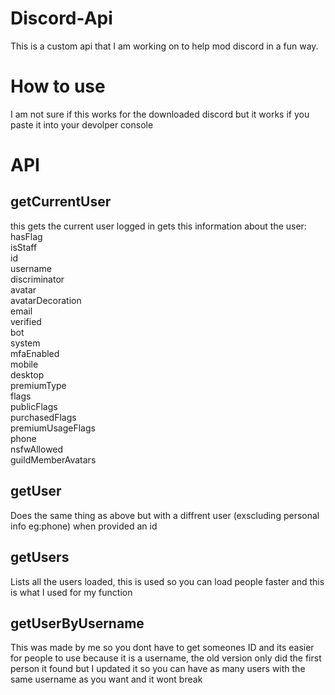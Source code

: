 # Discord-Api
This is a custom api that I am working on to help mod discord in a fun way.

# How to use
I am not sure if this works for the downloaded discord but it works if you paste it into your devolper console

# API
<h2>getCurrentUser</h2>
this gets the current user logged in
gets this information about the user:
<br>
hasFlag
<br>
isStaff
<br>
id
<br>
username
<br>
discriminator
<br>
avatar
<br>
avatarDecoration
<br>
email
<br>
verified
<br>
bot
<br>
system
<br>
mfaEnabled
<br>
mobile
<br>
desktop
<br>
premiumType
<br>
flags
<br>
publicFlags
<br>
purchasedFlags
<br>
premiumUsageFlags
<br>
phone
<br>
nsfwAllowed
<br>
guildMemberAvatars
<h2>getUser</h2>
Does the same thing as above but with a diffrent user (exscluding personal info eg:phone) when provided an id
<h2>getUsers</h2>
Lists all the users loaded, this is used so you can load people faster and this is what I used for my function
<h2>getUserByUsername</h2>
This was made by me so you dont have to get someones ID and its easier for people to use because it is a username, the old version only did the first person it found but I updated it so you can have as many users with the same username as you want and it wont break
